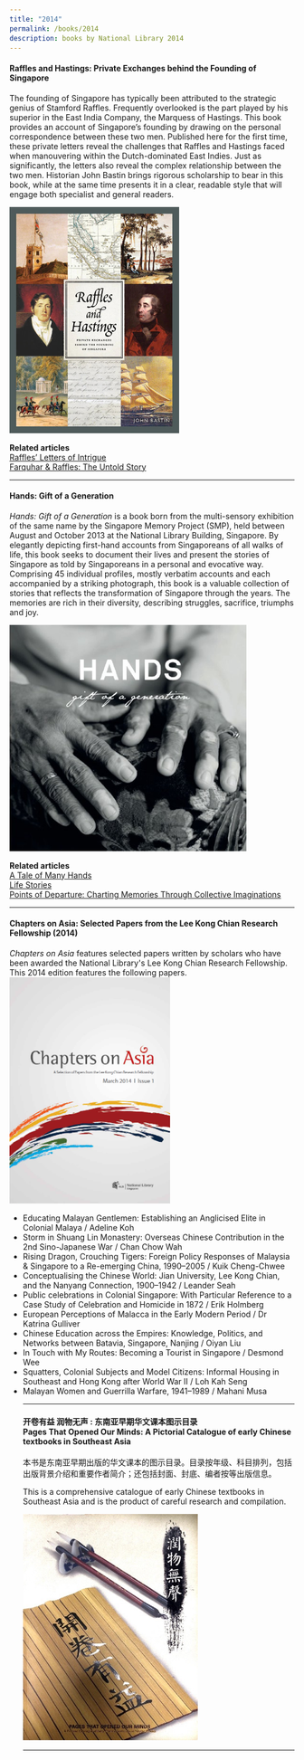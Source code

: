 ```yaml
---
title: "2014"
permalink: /books/2014
description: books by National Library 2014
---
```

#### <a target="_blank" href="https://nlb.overdrive.com/media/2050511" style="text-decoration: none; font-weight: bold;">Raffles and Hastings: Private Exchanges behind the Founding of Singapore </a>
The founding of Singapore has typically been attributed to the strategic genius of Stamford Raffles. Frequently overlooked is the part played by his superior in the East India Company, the Marquess of Hastings. This book provides an account of Singapore’s founding by drawing on the personal correspondence between these two men. Published here for the first time, these private letters reveal the challenges that Raffles and Hastings faced when manouvering within the Dutch-dominated East Indies. Just as significantly, the letters also reveal the complex relationship between the two men. Historian John Bastin brings rigorous scholarship to bear in this book, while at the same time presents it in a clear, readable style that will engage both specialist and general readers.

<img style="height:400px; width:auto" src="/images/publications/Raffles-and-Hastings-2014.jpeg">

<b>Related articles</b><br>
[Raffles’ Letters of Intrigue](/vol-11/issue-4/jan-mar-2016/letters-stamford-raffles-marquess-lansdowne)<br>
[Farquhar & Raffles: The Untold Story](/vol-14/issue-4/jan-mar-2019/fnr-untold-story/)<br>

<hr>

#### <a target="_blank" href="https://eresources.nlb.gov.sg/printheritage/detail/ef69a434-e514-4bb8-94e5-19375d3729d6.aspx" style="text-decoration: none; font-weight: bold;">Hands: Gift of a Generation </a>
*Hands: Gift of a Generation* is a book born from the multi-sensory exhibition of the same name by the Singapore Memory Project (SMP), held between August and October 2013 at the National Library Building, Singapore. By elegantly depicting first-hand accounts from Singaporeans of all walks of life, this book seeks to document their lives and present the stories of Singapore as told by Singaporeans in a personal and evocative way. Comprising 45 individual profiles, mostly verbatim accounts and each accompanied by a striking photograph, this book is a valuable collection of stories that reflects the transformation of Singapore through the years. The memories are rich in their diversity, describing struggles, sacrifice, triumphs and joy.

<img style="height:400px; width:auto" src="/images/publications/Hands%20Gift%20of%20a%20Generation.jpg">

<b>Related articles</b><br>
[A Tale of Many Hands](/vol-9/issue-4/jan-march-2014/nlb-hands-exhibition)<br>
[Life Stories](/vol-11/issue-1/apr-jun-2015/life-stories)<br>
[Points of Departure: Charting Memories Through Collective Imaginations](/vol-10/issue-4/jan-march-2015/points-of-departure)<br>

<hr>

#### <a style="text-decoration: none; font-weight: bold;" href="https://eresources.nlb.gov.sg/printheritage/detail/aa13c36e-0406-4514-85c1-1201d0c8f4aa.aspx" target="_blank">Chapters on Asia: Selected Papers from the Lee Kong Chian Research Fellowship (2014)</a> 
<p><i>Chapters on Asia</i> features selected papers written by scholars who have been awarded the National Library's Lee Kong Chian Research Fellowship. This 2014 edition features the following papers.
	
<img style="height:400px; width:auto" src="/images/publications/COA2014.png">  
<ul>
<li> Educating Malayan Gentlemen: Establishing an Anglicised Elite in Colonial Malaya / Adeline Koh </li>
<li> Storm in Shuang Lin Monastery: Overseas Chinese Contribution in the 2nd Sino-Japanese War / Chan Chow Wah</li>
<li> Rising Dragon, Crouching Tigers: Foreign Policy Responses of Malaysia & Singapore to a Re-emerging China, 1990–2005 / Kuik Cheng-Chwee </li>
<li> Conceptualising the Chinese World: Jian University, Lee Kong Chian, and the Nanyang Connection, 1900–1942 / Leander Seah</li>
<li> Public celebrations in Colonial Singapore: With Particular Reference to a Case Study of Celebration and Homicide in 1872 / Erik Holmberg </li>
<li> European Perceptions of Malacca in the Early Modern Period / Dr Katrina Gulliver </li>
<li> Chinese Education across the Empires: Knowledge, Politics, and Networks between Batavia, Singapore, Nanjing / Oiyan Liu </li>
<li> In Touch with My Routes: Becoming a Tourist in Singapore / Desmond Wee </li>
<li> Squatters, Colonial Subjects and Model Citizens: Informal Housing in Southeast and Hong Kong after World War II / Loh Kah Seng </li>
<li> Malayan Women and Guerrilla Warfare, 1941–1989 / Mahani Musa</li>
 	
<hr>
	
	
#### <a target="_blank" href="https://eresources.nlb.gov.sg/printheritage/detail/78c96ce9-b72a-4fff-b821-6afb9bd7acfe.aspx" style="text-decoration: none; font-weight: bold;">开卷有益  润物无声 : 东南亚早期华文课本图示目录  <br>Pages That Opened Our Minds: A Pictorial Catalogue of early Chinese textbooks in Southeast Asia </a>
	
本书是东南亚早期出版的华文课本的图示目录。目录按年级、科目排列，包括出版背景介绍和重要作者简介；还包括封面、封底、编者按等出版信息。
	
This is a comprehensive catalogue of early Chinese textbooks in Southeast Asia and is the product of careful research and compilation. 

	
<img style="height:400px; width:auto" src="/images/publications/Pages%20That%20Opened%20Our%20Minds%20v1.jpg">
	
<hr>